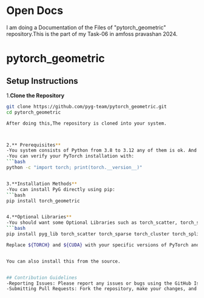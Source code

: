 # Open Docs 

I am doing a Documentation of the Files of "pytorch_geometric" repository.This is the part of my Task-06 in amfoss pravashan 2024.


# pytorch_geometric 

## Setup Instructions


1.**Clone the Repository**

```bash
git clone https://github.com/pyg-team/pytorch_geometric.git
cd pytorch_geometric

After doing this,The repository is cloned into your system. 



2.** Prerequisites**
-You system consists of Python from 3.8 to 3.12 any of them is ok. And you should also install the PyTorch on your system.
-You can verify your PyTorch installation with:
```bash
python -c "import torch; print(torch.__version__)"


3.**Installation Methods**
-You can install PyG directly using pip: 
```bash
pip install torch_geometric


4.**Optional Libraries**
-You should want some Optional Libraries such as torch_scatter, torch_sparse, torch_cluster, and torch_spline_conv:
```bash
pip install pyg_lib torch_scatter torch_sparse torch_cluster torch_spline_conv -f https://data.pyg.org/whl/torch-${TORCH}+${CUDA}.html

Replace ${TORCH} and ${CUDA} with your specific versions of PyTorch and CUDA​((PyTorch Geometric).


You can also install this from the source.


## Contribution Guidelines 
-Reporting Issues: Please report any issues or bugs using the GitHub Issues tab.
-Submitting Pull Requests: Fork the repository, make your changes, and submit a pull request with a description of your changes.

